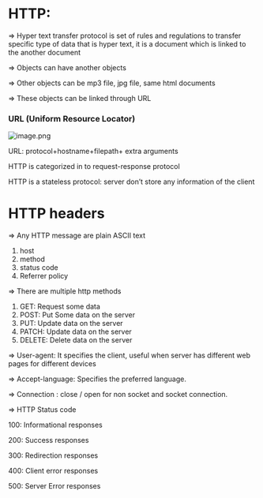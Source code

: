 # HTTP:

⇒ Hyper text transfer protocol is set of rules and regulations to transfer specific type of data that is hyper text, it is a document which is linked to the another document

⇒ Objects can have another objects

⇒ Other objects can be mp3 file, jpg file, same html documents

⇒ These objects can be linked through URL

### URL (Uniform Resource Locator)

![image.png](https://prod-files-secure.s3.us-west-2.amazonaws.com/54dd01fb-4217-4a69-bf64-0577d50a368f/c3e10f39-beee-4524-91d4-0757703ef9d6/image.png)

URL: protocol+hostname+filepath+ extra arguments

HTTP is categorized in to request-response protocol

HTTP is a stateless protocol: server don’t store any information of the client

# HTTP headers

⇒ Any HTTP message are plain ASCII text

1. host
2. method
3. status code
4. Referrer policy

⇒ There are multiple http methods

1. GET: Request some data
2. POST: Put Some data on the server
3. PUT: Update data on the server
4. PATCH: Update data on the server
5. DELETE: Delete data on the server

⇒ User-agent: It specifies the client, useful when server has different web pages for different devices

⇒ Accept-language: Specifies the preferred language.

⇒ Connection : close / open for non socket and socket connection.

⇒ HTTP Status code

100: Informational responses

200: Success responses

300: Redirection responses

400: Client error responses

500: Server Error responses
